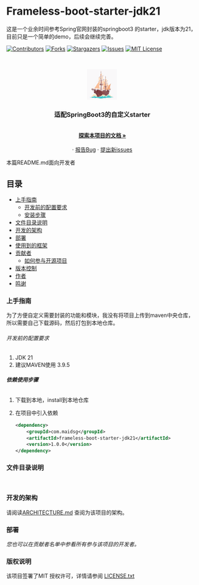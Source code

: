 

# Frameless-boot-starter-jdk21

这是一个业余时间参考Spring官网封装的springboot3 的starter，jdk版本为21，目前只是一个简单的demo，后续会继续完善。

<!-- PROJECT SHIELDS -->

[![Contributors][contributors-shield]][contributors-url]
[![Forks][forks-shield]][forks-url]
[![Stargazers][stars-shield]][stars-url]
[![Issues][issues-shield]][issues-url]
[![MIT License][license-shield]][license-url]

<!-- PROJECT LOGO -->
<br />

<p align="center">
  <a href="https://github.com/MaidSG/frameless-boot-starter-jdk21/">
    <img src="images/voyage.png" alt="Logo" width="80" height="80">
  </a>

  <h3 align="center">适配SpringBoot3的自定义starter</h3>
  <p align="center">
    <br />
    <a href="https://github.com/MaidSG/frameless-boot-starter-jdk21"><strong>探索本项目的文档 »</strong></a>
    <br />
    <br />
    <a href="https://github.com/MaidSG/frameless-boot-starter-jdk21"></a>
    ·
    <a href="https://github.com/MaidSG/frameless-boot-starter-jdk21/issues">报告Bug</a>
    ·
    <a href="https://github.com/MaidSG/frameless-boot-starter-jdk21/issues">提出新issues</a>
  </p>

 本篇README.md面向开发者
 
## 目录

- [上手指南](#上手指南)
  - [开发前的配置要求](#开发前的配置要求)
  - [安装步骤](#安装步骤)
- [文件目录说明](#文件目录说明)
- [开发的架构](#开发的架构)
- [部署](#部署)
- [使用到的框架](#使用到的框架)
- [贡献者](#贡献者)
  - [如何参与开源项目](#如何参与开源项目)
- [版本控制](#版本控制)
- [作者](#作者)
- [鸣谢](#鸣谢)

### 上手指南

为了方便自定义需要封装的功能和模块，我没有将项目上传到maven中央仓库，所以需要自己下载源码，然后打包到本地仓库。



###### 开发前的配置要求

1. JDK 21
2. 建议MAVEN使用 3.9.5

###### **依赖使用步骤**

1. 下载到本地，install到本地仓库

2. 在项目中引入依赖

   ```xml
   <dependency>
       <groupId>com.maidsg</groupId>
       <artifactId>frameless-boot-starter-jdk21</artifactId>
       <version>1.0.0</version>
   </dependency>
   ```

### 文件目录说明
```


```





### 开发的架构 

请阅读[ARCHITECTURE.md](https://github.com/shaojintian/Best_README_template/blob/master/ARCHITECTURE.md) 查阅为该项目的架构。

### 部署





 *您也可以在贡献者名单中参看所有参与该项目的开发者。*

### 版权说明

该项目签署了MIT 授权许可，详情请参阅 [LICENSE.txt](https://github.com/shaojintian/Best_README_template/blob/master/LICENSE.txt)



<!-- links -->
[your-project-path]:MaidSG/frameless-boot-starter-jdk21
[contributors-shield]: https://img.shields.io/github/contributors/MaidSG/frameless-boot-starter-jdk21.svg?style=flat-square
[contributors-url]: https://github.com/MaidSG/frameless-boot-starter-jdk21/graphs/contributors
[forks-shield]: https://img.shields.io/github/forks/MaidSG/frameless-boot-starter-jdk21.svg?style=flat-square
[forks-url]: https://github.com/MaidSG/frameless-boot-starter-jdk21/network/members
[stars-shield]: https://img.shields.io/github/stars/MaidSG/frameless-boot-starter-jdk21.svg?style=flat-square
[stars-url]: https://github.com/MaidSG/frameless-boot-starter-jdk21/stargazers
[issues-shield]: https://img.shields.io/github/issues/MaidSG/frameless-boot-starter-jdk21.svg?style=flat-square
[issues-url]: https://img.shields.io/github/issues/MaidSG/frameless-boot-starter-jdk21.svg
[license-shield]: https://img.shields.io/github/license/MaidSG/frameless-boot-starter-jdk21.svg?style=flat-square
[license-url]: https://github.com/MaidSG/frameless-boot-starter-jdk21/blob/master/LICENSE.txt
[linkedin-shield]: https://img.shields.io/badge/-LinkedIn-black.svg?style=flat-square&logo=linkedin&colorB=555




